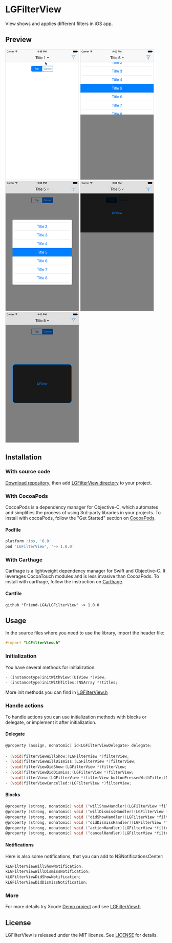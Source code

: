 # LGFilterView

View shows and applies different filters in iOS app.

## Preview

<img src="https://raw.githubusercontent.com/Friend-LGA/ReadmeFiles/master/LGFilterView/Preview.gif" width="230"/>
<img src="https://raw.githubusercontent.com/Friend-LGA/ReadmeFiles/master/LGFilterView/1.png" width="230"/>
<img src="https://raw.githubusercontent.com/Friend-LGA/ReadmeFiles/master/LGFilterView/2.png" width="230"/>
<img src="https://raw.githubusercontent.com/Friend-LGA/ReadmeFiles/master/LGFilterView/3.png" width="230"/>
<img src="https://raw.githubusercontent.com/Friend-LGA/ReadmeFiles/master/LGFilterView/4.png" width="230"/>

## Installation

### With source code

[Download repository](https://github.com/Friend-LGA/LGFilterView/archive/master.zip), then add [LGFilterView directory](https://github.com/Friend-LGA/LGFilterView/blob/master/LGFilterView/) to your project.

### With CocoaPods

CocoaPods is a dependency manager for Objective-C, which automates and simplifies the process of using 3rd-party libraries in your projects. To install with cocoaPods, follow the "Get Started" section on [CocoaPods](https://cocoapods.org/).

#### Podfile
```ruby
platform :ios, '6.0'
pod 'LGFilterView', '~> 1.0.0'
```

### With Carthage

Carthage is a lightweight dependency manager for Swift and Objective-C. It leverages CocoaTouch modules and is less invasive than CocoaPods. To install with carthage, follow the instruction on [Carthage](https://github.com/Carthage/Carthage/).

#### Cartfile
```
github "Friend-LGA/LGFilterView" ~> 1.0.0
```

## Usage

In the source files where you need to use the library, import the header file:

```objective-c
#import "LGFilterView.h"
```

### Initialization

You have several methods for initialization:

```objective-c
- (instancetype)initWithView:(UIView *)view;
- (instancetype)initWithTitles:(NSArray *)titles;
```

More init methods you can find in [LGFilterView.h](https://github.com/Friend-LGA/LGFilterView/blob/master/LGFilterView/LGFilterView.h)

### Handle actions

To handle actions you can use initialization methods with blocks or delegate, or implement it after initialization.

#### Delegate

```objective-c
@property (assign, nonatomic) id<LGFilterViewDelegate> delegate;

- (void)filterViewWillShow:(LGFilterView *)filterView;
- (void)filterViewWillDismiss:(LGFilterView *)filterView;
- (void)filterViewDidShow:(LGFilterView *)filterView;
- (void)filterViewDidDismiss:(LGFilterView *)filterView;
- (void)filterView:(LGFilterView *)filterView buttonPressedWithTitle:(NSString *)title index:(NSUInteger)index;
- (void)filterViewCancelled:(LGFilterView *)filterView;
```

#### Blocks

```objective-c
@property (strong, nonatomic) void (^willShowHandler)(LGFilterView *filterView);
@property (strong, nonatomic) void (^willDismissHandler)(LGFilterView *filterView);
@property (strong, nonatomic) void (^didShowHandler)(LGFilterView *filterView);
@property (strong, nonatomic) void (^didDismissHandler)(LGFilterView *filterView);
@property (strong, nonatomic) void (^actionHandler)(LGFilterView *filterView, NSString *title, NSUInteger index);
@property (strong, nonatomic) void (^cancelHandler)(LGFilterView *filterView);
```

#### Notifications

Here is also some notifications, that you can add to NSNotificationsCenter:

```objective-c
kLGFilterViewWillShowNotification;
kLGFilterViewWillDismissNotification;
kLGFilterViewDidShowNotification;
kLGFilterViewDidDismissNotification;
```

### More

For more details try Xcode [Demo project](https://github.com/Friend-LGA/LGFilterView/blob/master/Demo) and see [LGFilterView.h](https://github.com/Friend-LGA/LGFilterView/blob/master/LGFilterView/LGFilterView.h)

## License

LGFilterView is released under the MIT license. See [LICENSE](https://raw.githubusercontent.com/Friend-LGA/LGFilterView/master/LICENSE) for details.
